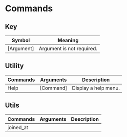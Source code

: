 # Commands

## Key 
| Symbol      | Meaning                        |
| ----------- | ------------------------------ |
| [Argument]  | Argument is not required.      |

## Utility
| Commands | Arguments | Description          |
| -------- | --------- | -------------------- |
| Help     | [Command] | Display a help menu. |

## Utils
| Commands  | Arguments | Description |
| --------- | --------- | ----------- |
| joined_at |           |             |

